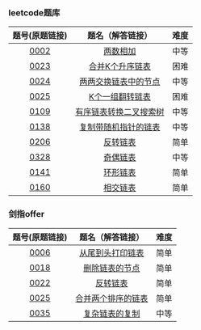 ### leetcode题库

题号(原题链接) | 题名（解答链接） | 难度
:-: | :-: | :-:
[0002](https://leetcode-cn.com/problems/add-two-numbers/description/) | [两数相加](https://github.com/cocowh/algorithm/blob/master/medium/2.%E4%B8%A4%E6%95%B0%E7%9B%B8%E5%8A%A0.go) | 中等
[0023](https://leetcode-cn.com/problems/merge-k-sorted-lists/) | [合并K个升序链表](https://github.com/cocowh/algorithm/blob/master/hard/23.合并k个升序链表.go) | 困难
[0024](https://leetcode-cn.com/problems/swap-nodes-in-pairs/) | [两两交换链表中的节点](https://github.com/cocowh/algorithm/blob/master/medium/24.两两交换链表中的节点.go) | 中等
[0025](https://leetcode-cn.com/problems/reverse-nodes-in-k-group/) | [K个一组翻转链表](https://github.com/cocowh/algorithm/blob/master/hard/25.k-个一组翻转链表.go) | 困难
[0109](https://leetcode-cn.com/problems/convert-sorted-list-to-binary-search-tree/description/) | [有序链表转换二叉搜索树](https://github.com/cocowh/algorithm/blob/master/medium/109.有序链表转换二叉搜索树.go) | 中等
[0138](https://leetcode-cn.com/problems/copy-list-with-random-pointer/) | [复制带随机指针的链表](https://github.com/cocowh/algorithm/blob/master/medium/138.复制带随机指针的链表.go) | 中等
[0206](https://leetcode-cn.com/problems/reverse-linked-list/) | [反转链表](https://github.com/cocowh/algorithm/blob/master/easy/206.反转链表.go) | 简单
[0328](https://leetcode-cn.com/problems/odd-even-linked-list/) | [奇偶链表](https://github.com/cocowh/algorithm/blob/master/medium/328.奇偶链表.go) | 中等
[0141](https://leetcode-cn.com/problems/linked-list-cycle/description/) | [环形链表](https://github.com/cocowh/algorithm/blob/master/easy/141.环形链表.go) | 简单
[0160](https://leetcode-cn.com/problems/intersection-of-two-linked-lists/) | [相交链表](https://github.com/cocowh/algorithm/blob/master/easy/160.相交链表.go) | 简单

### 剑指offer

题号(原题链接) | 题名（解答链接） | 难度
:-: | :-: | :-:
[0006](https://leetcode-cn.com/problems/cong-wei-dao-tou-da-yin-lian-biao-lcof/) | [从尾到头打印链表](https://github.com/cocowh/algorithm/blob/master/easy/offer.6.从尾到头打印链表.go) | 简单
[0018](https://leetcode-cn.com/problems/shan-chu-lian-biao-de-jie-dian-lcof/) | [删除链表的节点](https://github.com/cocowh/algorithm/blob/master/easy/offer.18.删除链表的节点.go) | 简单
[0022](https://leetcode-cn.com/problems/fan-zhuan-lian-biao-lcof/) | [反转链表](https://github.com/cocowh/algorithm/blob/master/easy/offer.18.反转链表.go) | 简单
[0025](https://leetcode-cn.com/problems/he-bing-liang-ge-pai-xu-de-lian-biao-lcof/) | [合并两个排序的链表](https://github.com/cocowh/algorithm/blob/master/easy/offer.25.合并两个排序的链表.go) | 简单
[0035](https://leetcode-cn.com/problems/fu-za-lian-biao-de-fu-zhi-lcof/) | [复杂链表的复制](https://github.com/cocowh/algorithm/blob/master/medium/138.复制带随机指针的链表.go) | 中等